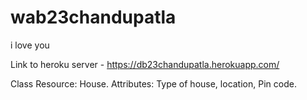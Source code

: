 # wab23chandupatla

i love you

Link to heroku server - https://db23chandupatla.herokuapp.com/

Class Resource: House. Attributes: Type of house, location, Pin code.
